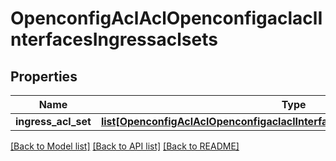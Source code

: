 # OpenconfigAclAclOpenconfigaclaclInterfacesIngressaclsets

## Properties
Name | Type | Description | Notes
------------ | ------------- | ------------- | -------------
**ingress_acl_set** | [**list[OpenconfigAclAclOpenconfigaclaclInterfacesIngressaclsetsIngressaclset]**](OpenconfigAclAclOpenconfigaclaclInterfacesIngressaclsetsIngressaclset.md) |  | [optional] 

[[Back to Model list]](../README.md#documentation-for-models) [[Back to API list]](../README.md#documentation-for-api-endpoints) [[Back to README]](../README.md)



